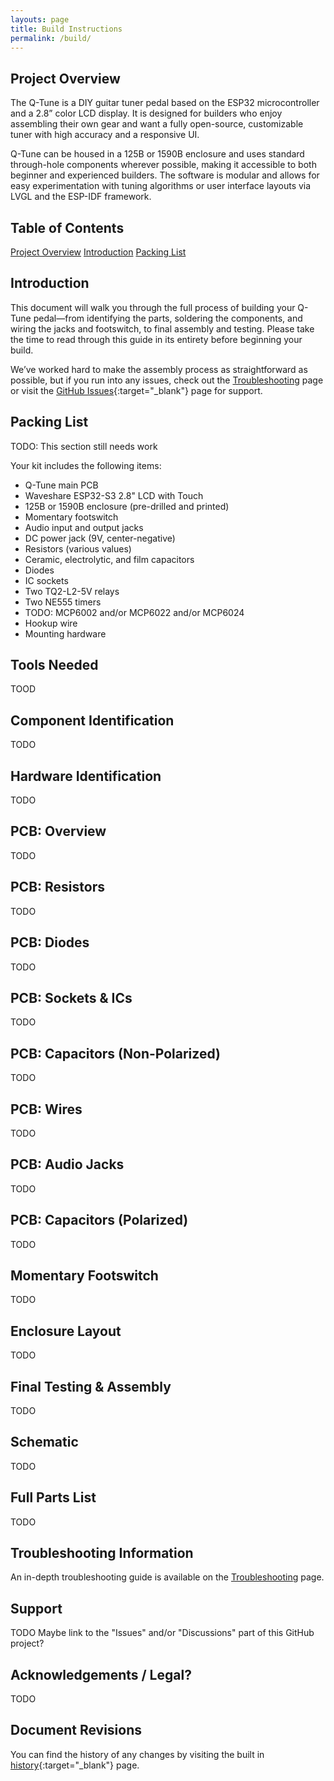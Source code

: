 ```yaml
---
layouts: page
title: Build Instructions
permalink: /build/
---
```


## Project Overview

The Q-Tune is a DIY guitar tuner pedal based on the ESP32 microcontroller and a 2.8” color LCD display. It is designed for builders who enjoy assembling their own gear and want a fully open-source, customizable tuner with high accuracy and a responsive UI.

Q-Tune can be housed in a 125B or 1590B enclosure and uses standard through-hole components wherever possible, making it accessible to both beginner and experienced builders. The software is modular and allows for easy experimentation with tuning algorithms or user interface layouts via LVGL and the ESP-IDF framework.

## Table of Contents
[Project Overview](#project-overview)
[Introduction](#introduction)
[Packing List](#packing-list)

## Introduction

This document will walk you through the full process of building your Q-Tune pedal—from identifying the parts, soldering the components, and wiring the jacks and footswitch, to final assembly and testing. Please take the time to read through this guide in its entirety before beginning your build.

We’ve worked hard to make the assembly process as straightforward as possible, but if you run into any issues, check out the [Troubleshooting](/troubleshooting) page or visit the [GitHub Issues](https://github.com/joulupukki/q-tune/issues){:target="_blank"} page for support.

## Packing List

TODO: This section still needs work

Your kit includes the following items:

- Q-Tune main PCB
- Waveshare ESP32-S3 2.8" LCD with Touch
- 125B or 1590B enclosure (pre-drilled and printed)
- Momentary footswitch
- Audio input and output jacks
- DC power jack (9V, center-negative)
- Resistors (various values)
- Ceramic, electrolytic, and film capacitors
- Diodes
- IC sockets
- Two TQ2-L2-5V relays
- Two NE555 timers
- TODO: MCP6002 and/or MCP6022 and/or MCP6024
- Hookup wire
- Mounting hardware

## Tools Needed

TOOD

## Component Identification

TODO

## Hardware Identification

TODO

## PCB: Overview

TODO

## PCB: Resistors

TODO

## PCB: Diodes

TODO

## PCB: Sockets & ICs

TODO

## PCB: Capacitors (Non-Polarized)

TODO

## PCB: Wires

TODO

## PCB: Audio Jacks

TODO

## PCB: Capacitors (Polarized)

TODO

## Momentary Footswitch

TODO

## Enclosure Layout

TODO

## Final Testing & Assembly

TODO

## Schematic

TODO

## Full Parts List

TODO

## Troubleshooting Information

An in-depth troubleshooting guide is available on the [Troubleshooting](/troubleshooting) page.

## Support

TODO
Maybe link to the "Issues" and/or "Discussions" part of this GitHub project?

## Acknowledgements / Legal?

TODO

## Document Revisions

You can find the history of any changes by visiting the built in [history](https://github.com/joulupukki/q-tune-web/commits/main/docs/build-instructions.markdown){:target="_blank"} page.
